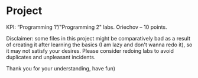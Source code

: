 # Project

KPI: “Programming 1”/"Programming 2" labs. Oriechov – 10 points. 


Disclaimer: some files in this project might be comparatively bad as a result of creating it after learning the basics (I am lazy and don't wanna redo it),
so it may not satisfy your desires. Please consider redoing labs to avoid duplicates and unpleasant incidents. 

Thank you for your understanding, have fun)

